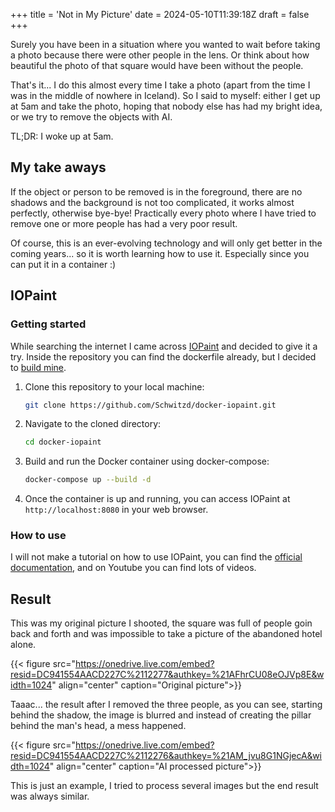 +++
title = 'Not in My Picture'
date = 2024-05-10T11:39:18Z
draft = false
+++

Surely you have been in a situation where you wanted to wait before taking a photo because there were other people in the lens. Or think about how beautiful the photo of that square would have been without the people.

That's it... I do this almost every time I take a photo (apart from the time I was in the middle of nowhere in Iceland).
So I said to myself: either I get up at 5am and take the photo, hoping that nobody else has had my bright idea, or we try to remove the objects with AI.

TL;DR: I woke up at 5am.

## My take aways

If the object or person to be removed is in the foreground, there are no shadows and the background is not too complicated, it works almost perfectly, otherwise bye-bye!
Practically every photo where I have tried to remove one or more people has had a very poor result.

Of course, this is an ever-evolving technology and will only get better in the coming years... so it is worth learning how to use it. Especially since you can put it in a container :)

## IOPaint

### Getting started

While searching the internet I came across [IOPaint](https://github.com/Sanster/IOPaint) and decided to give it a try. Inside the repository you can find the dockerfile already, but I decided to [build mine](https://github.com/Schwitzd/docker-iopaint).

1. Clone this repository to your local machine:

    ```bash
    git clone https://github.com/Schwitzd/docker-iopaint.git
    ```

2. Navigate to the cloned directory:

    ```bash
    cd docker-iopaint
    ```

3. Build and run the Docker container using docker-compose:

    ```bash
    docker-compose up --build -d
    ```

4. Once the container is up and running, you can access IOPaint at `http://localhost:8080` in your web browser.

### How to use

I will not make a tutorial on how to use IOPaint, you can find the [official documentation](https://www.iopaint.com/), and on Youtube you can find lots of videos.

## Result

This was my original picture I shooted, the square was full of people goin back and forth and was impossible to take a picture of the abandoned hotel alone.

{{< figure src="https://onedrive.live.com/embed?resid=DC941554AACD227C%2112277&authkey=%21AFhrCU08eOJVp8E&width=1024" align="center" caption="Original picture">}}

Taaac... the result after I removed the three people, as you can see, starting behind the shadow, the image is blurred and instead of creating the pillar behind the man's head, a mess happened.

{{< figure src="https://onedrive.live.com/embed?resid=DC941554AACD227C%2112276&authkey=%21AM_jvu8G1NGjecA&width=1024" align="center" caption="AI processed picture">}}

This is just an example, I tried to process several images but the end result was always similar.
